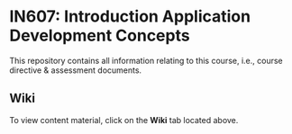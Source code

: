 # IN607: Introduction Application Development Concepts

This repository contains all information relating to this course, i.e., course directive & assessment documents.

## Wiki
To view content material, click on the **Wiki** tab located above.
